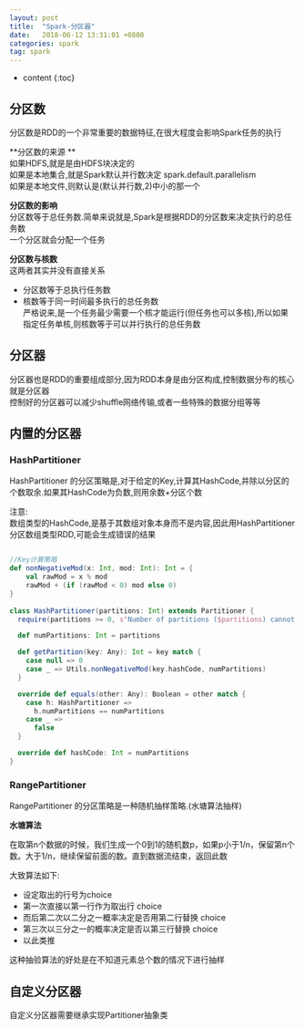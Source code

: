 ```yaml
---
layout: post
title:  "Spark-分区器"
date:   2018-06-12 13:31:01 +0800
categories: spark
tag: spark
---
```


* content
{:toc}




## 分区数

分区数是RDD的一个非常重要的数据特征,在很大程度会影响Spark任务的执行  

**分区数的来源 **  
如果HDFS,就是是由HDFS块决定的  
如果是本地集合,就是Spark默认并行数决定 spark.default.parallelism  
如果是本地文件,则默认是(默认并行数,2)中小的那一个  

**分区数的影响**  
分区数等于总任务数.简单来说就是,Spark是根据RDD的分区数来决定执行的总任务数  
一个分区就会分配一个任务  

**分区数与核数**  
这两者其实并没有直接关系  
* 分区数等于总执行任务数  
* 核数等于同一时间最多执行的总任务数  
严格说来,是一个任务最少需要一个核才能运行(但任务也可以多核),所以如果指定任务单核,则核数等于可以并行执行的总任务数  

## 分区器  

分区器也是RDD的重要组成部分,因为RDD本身是由分区构成,控制数据分布的核心就是分区器  
控制好的分区器可以减少shuffle网络传输,或者一些特殊的数据分组等等  

## 内置的分区器  

### HashPartitioner  

HashPartitioner 的分区策略是,对于给定的Key,计算其HashCode,并除以分区的个数取余.如果其HashCode为负数,则用余数+分区个数  

注意:  
数组类型的HashCode,是基于其数组对象本身而不是内容,因此用HashPartitioner分区数组类型RDD,可能会生成错误的结果  


```scala

//Key计算策略
def nonNegativeMod(x: Int, mod: Int): Int = {
    val rawMod = x % mod
    rawMod + (if (rawMod < 0) mod else 0)
}
  
class HashPartitioner(partitions: Int) extends Partitioner {
  require(partitions >= 0, s"Number of partitions ($partitions) cannot be negative.")

  def numPartitions: Int = partitions

  def getPartition(key: Any): Int = key match {
    case null => 0
    case _ => Utils.nonNegativeMod(key.hashCode, numPartitions)
  }

  override def equals(other: Any): Boolean = other match {
    case h: HashPartitioner =>
      h.numPartitions == numPartitions
    case _ =>
      false
  }

  override def hashCode: Int = numPartitions
}
```
### RangePartitioner  

RangePartitioner 的分区策略是一种随机抽样策略.(水塘算法抽样) 

**水塘算法**

在取第n个数据的时候，我们生成一个0到1的随机数p，如果p小于1/n，保留第n个数。大于1/n，继续保留前面的数。直到数据流结束，返回此数  

大致算法如下:
* 设定取出的行号为choice  
* 第一次直接以第一行作为取出行 choice  
* 而后第二次以二分之一概率决定是否用第二行替换 choice  
* 第三次以三分之一的概率决定是否以第三行替换 choice  
* 以此类推  

这种抽验算法的好处是在不知道元素总个数的情况下进行抽样  


## 自定义分区器  

自定义分区器需要继承实现Partitioner抽象类   

